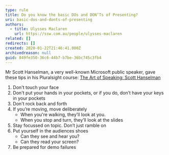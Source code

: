 ```yaml
---
type: rule
title: Do you know the basic DOs and DON’Ts of Presenting?
uri: basic-dos-and-donts-of-presenting
authors:
  - title: Ulysses Maclaren
    url: https://ssw.com.au/people/ulysses-maclaren
related: []
redirects: []
created: 2020-01-22T21:46:41.000Z
archivedreason: null
guid: 849fe350-36c6-44b7-b7be-36bc745c3fb4
---
```


Mr Scott Hanselman, a very well-known Microsoft public speaker, gave these tips in his Pluralsight course: [The Art of Speaking: Scott Hanselman](https&#58;//www.pluralsight.com/courses/hanselman-speaking)

<!--endintro-->

1. Don't touch your face
2. Don't put your hands in your pockets, or if you do, don’t have your keys in your pockets
3. Don't rock back and forth
4. If you’re moving, move deliberately
    * When you're walking, they’ll look at you.
    * When you stop and turn, they’ll look at the slides
5. Stay focussed on topic. Don’t just ramble on
6. Put yourself in the audiences shoes
    * Can they see and hear you?
    * Can they read your screen?
7. Be prepared for demo failures
